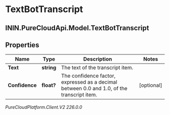 # TextBotTranscript

## ININ.PureCloudApi.Model.TextBotTranscript

## Properties

|Name | Type | Description | Notes|
|------------ | ------------- | ------------- | -------------|
| **Text** | **string** | The text of the transcript item. | |
| **Confidence** | **float?** | The confidence factor, expressed as a decimal between 0.0 and 1.0, of the transcript item. | [optional] |



_PureCloudPlatform.Client.V2 226.0.0_
